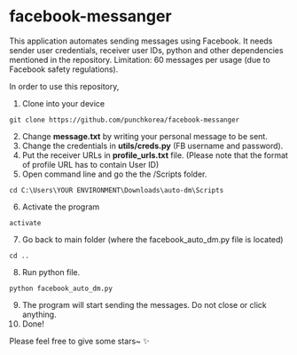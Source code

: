 # facebook-messanger
This application automates sending messages using Facebook. It needs sender user credentials, receiver user IDs, python and other dependencies mentioned in the repository.
Limitation: 60 messages per usage (due to Facebook safety regulations).


In order to use this repository, 
1. Clone into your device
```
git clone https://github.com/punchkorea/facebook-messanger
```

2. Change **message.txt** by writing your personal message to be sent.
3. Change the credentials in **utils/creds.py** (FB username and password).
4. Put the receiver URLs in **profile_urls.txt** file. (Please note that the format of profile URL has to contain User ID)
5. Open command line and go the the /Scripts folder.
```
cd C:\Users\YOUR ENVIRONMENT\Downloads\auto-dm\Scripts
```
6. Activate the program
```
activate
```
7. Go back to main folder (where the facebook_auto_dm.py file is located)
```
cd ..
```
8. Run python file.
```
python facebook_auto_dm.py
```
9. The program will start sending the messages. Do not close or click anything.
10. Done!

Please feel free to give some stars~ :sparkles:
